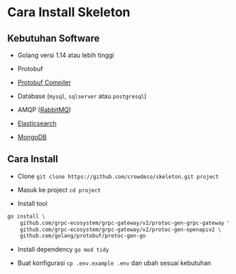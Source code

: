 # Cara Install Skeleton

## Kebutuhan Software

- Golang versi 1.14 atau lebih tinggi

- Protobuf

- [Protobuf Compiler](https://grpc.io/docs/protoc-installation)

- Database (`mysql`, `sqlserver` atau `postgresql`)

- AMQP ([RabbitMQ](https://www.rabbitmq.com))

- [Elasticsearch](https://www.elastic.co)

- [MongoDB](https://www.mongodb.com)

## Cara Install

- Clone `git clone https://github.com/crowdeco/skeleton.git project`

- Masuk ke project `cd project`

- Install tool

```bash
go install \
    github.com/grpc-ecosystem/grpc-gateway/v2/protoc-gen-grpc-gateway \
    github.com/grpc-ecosystem/grpc-gateway/v2/protoc-gen-openapiv2 \
    github.com/golang/protobuf/protoc-gen-go
```

- Install dependency `go mod tidy`

- Buat konfigurasi `cp .env.example .env` dan ubah sesuai kebutuhan
